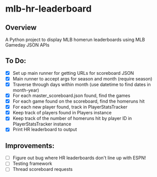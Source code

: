# mlb-hr-leaderboard

## Overview
A Python project to display MLB homerun leaderboards using MLB Gameday JSON APIs

## To Do:
- [x] Set up main runner for getting URLs for scoreboard JSON
- [x] Main runner to accept args for season and month (require season)
- [x] Traverse through days within month (use datetime to find dates in month-year)
- [x] For each master_scoreboard.json found, find the games
- [x] For each game found on the scoreboard, find the homeruns hit
- [x] For each new player found, track in PlayerStatsTracker
- [x] Keep track of players found in Players instance
- [x] Keep track of the number of homeruns hit by player ID in PlayerStatsTracker instance
- [x] Print HR leaderboard to output

## Improvements:
- [ ] Figure out bug where HR leaderboards don't line up with ESPN!
- [ ] Testing framework
- [ ] Thread scoreboard requests
